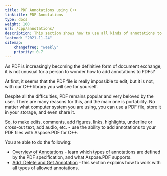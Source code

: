```yaml
---
title: PDF Annotations using C++
linktitle: PDF Annotations
type: docs
weight: 100
url: /cpp/annotations/
description: This section shows how to use all kinds of annotations to your PDF file with the Aspose.PDF library. Learn how to draw, open, or add an annotation in C++
lastmod: "2021-11-24"   
sitemap:
    changefreq: "weekly"
    priority: 0.7
---
```


As PDF is increasingly becoming the definitive form of document exchange, it is not unusual for a person to wonder how to add annotations to PDFs?

At first, it seems that the PDF file is really impossible to edit, but it is not, with our C++ library you will see for yourself.

Despite all the difficulties, PDF remains popular and very beloved by the user. There are many reasons for this, and the main one is portability. No matter what computer system you are using, you can use a PDF file, store it in your storage, and even share it.

So, to make edits, comments, add figures, links, highlights, underline or cross-out text, add audio, etc. - use the ability to add annotations to your PDF files with Aspose.PDF for C++.

You are able to do the following:

- [Overview of Annotations](/pdf/cpp/overview-of-annotations/) - learn which types of annotations are defined by the PDF specification, and what Aspose.PDF supports.
- [Add, Delete and Get Annotation](/pdf/cpp/add-delete-and-get-annotation/) - this section explains how to work with all types of allowed annotations.

